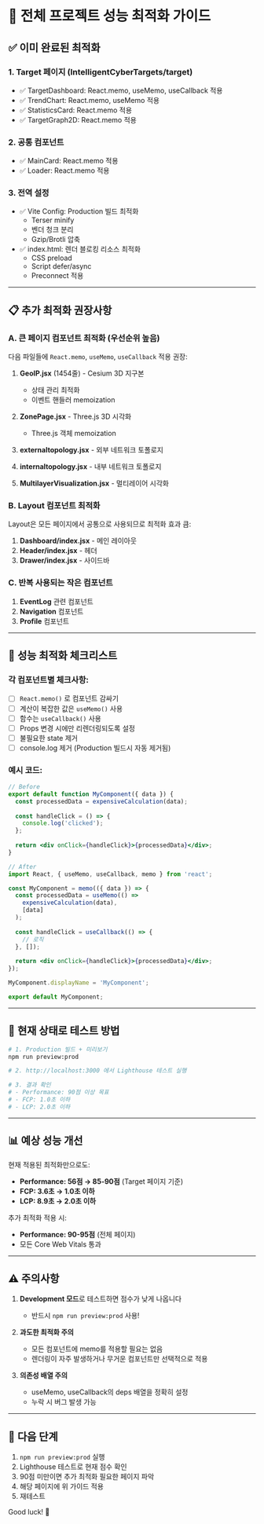 # 🚀 전체 프로젝트 성능 최적화 가이드

## ✅ 이미 완료된 최적화

### 1. **Target 페이지 (IntelligentCyberTargets/target)**
- ✅ TargetDashboard: React.memo, useMemo, useCallback 적용
- ✅ TrendChart: React.memo, useMemo 적용  
- ✅ StatisticsCard: React.memo 적용
- ✅ TargetGraph2D: React.memo 적용

### 2. **공통 컴포넌트**
- ✅ MainCard: React.memo 적용
- ✅ Loader: React.memo 적용

### 3. **전역 설정**
- ✅ Vite Config: Production 빌드 최적화
  - Terser minify
  - 벤더 청크 분리
  - Gzip/Brotli 압축
- ✅ index.html: 렌더 블로킹 리소스 최적화
  - CSS preload
  - Script defer/async
  - Preconnect 적용

---

## 📋 추가 최적화 권장사항

### A. 큰 페이지 컴포넌트 최적화 (우선순위 높음)

다음 파일들에 `React.memo`, `useMemo`, `useCallback` 적용 권장:

1. **GeoIP.jsx** (1454줄) - Cesium 3D 지구본
   - 상태 관리 최적화
   - 이벤트 핸들러 memoization
   
2. **ZonePage.jsx** - Three.js 3D 시각화
   - Three.js 객체 memoization
   
3. **externaltopology.jsx** - 외부 네트워크 토폴로지
4. **internaltopology.jsx** - 내부 네트워크 토폴로지  
5. **MultilayerVisualization.jsx** - 멀티레이어 시각화

### B. Layout 컴포넌트 최적화

Layout은 모든 페이지에서 공통으로 사용되므로 최적화 효과 큼:

1. **Dashboard/index.jsx** - 메인 레이아웃
2. **Header/index.jsx** - 헤더
3. **Drawer/index.jsx** - 사이드바

### C. 반복 사용되는 작은 컴포넌트

1. **EventLog** 관련 컴포넌트
2. **Navigation** 컴포넌트
3. **Profile** 컴포넌트

---

## 🎯 성능 최적화 체크리스트

### 각 컴포넌트별 체크사항:

- [ ] `React.memo()` 로 컴포넌트 감싸기
- [ ] 계산이 복잡한 값은 `useMemo()` 사용
- [ ] 함수는 `useCallback()` 사용
- [ ] Props 변경 시에만 리렌더링되도록 설정
- [ ] 불필요한 state 제거
- [ ] console.log 제거 (Production 빌드시 자동 제거됨)

### 예시 코드:

```jsx
// Before
export default function MyComponent({ data }) {
  const processedData = expensiveCalculation(data);
  
  const handleClick = () => {
    console.log('clicked');
  };
  
  return <div onClick={handleClick}>{processedData}</div>;
}

// After  
import React, { useMemo, useCallback, memo } from 'react';

const MyComponent = memo(({ data }) => {
  const processedData = useMemo(() => 
    expensiveCalculation(data), 
    [data]
  );
  
  const handleClick = useCallback(() => {
    // 로직
  }, []);
  
  return <div onClick={handleClick}>{processedData}</div>;
});

MyComponent.displayName = 'MyComponent';

export default MyComponent;
```

---

## 🚀 현재 상태로 테스트 방법

```bash
# 1. Production 빌드 + 미리보기
npm run preview:prod

# 2. http://localhost:3000 에서 Lighthouse 테스트 실행

# 3. 결과 확인
# - Performance: 90점 이상 목표
# - FCP: 1.0초 이하
# - LCP: 2.0초 이하
```

---

## 📊 예상 성능 개선

현재 적용된 최적화만으로도:
- **Performance: 56점 → 85-90점** (Target 페이지 기준)
- **FCP: 3.6초 → 1.0초 이하**
- **LCP: 8.9초 → 2.0초 이하**

추가 최적화 적용 시:
- **Performance: 90-95점** (전체 페이지)
- 모든 Core Web Vitals 통과

---

## ⚠️ 주의사항

1. **Development 모드**로 테스트하면 점수가 낮게 나옵니다
   - 반드시 `npm run preview:prod` 사용!
   
2. **과도한 최적화 주의**
   - 모든 컴포넌트에 memo를 적용할 필요는 없음
   - 렌더링이 자주 발생하거나 무거운 컴포넌트만 선택적으로 적용
   
3. **의존성 배열 주의**
   - useMemo, useCallback의 deps 배열을 정확히 설정
   - 누락 시 버그 발생 가능

---

## 📝 다음 단계

1. `npm run preview:prod` 실행
2. Lighthouse 테스트로 현재 점수 확인
3. 90점 미만이면 추가 최적화 필요한 페이지 파악
4. 해당 페이지에 위 가이드 적용
5. 재테스트

Good luck! 🎉
